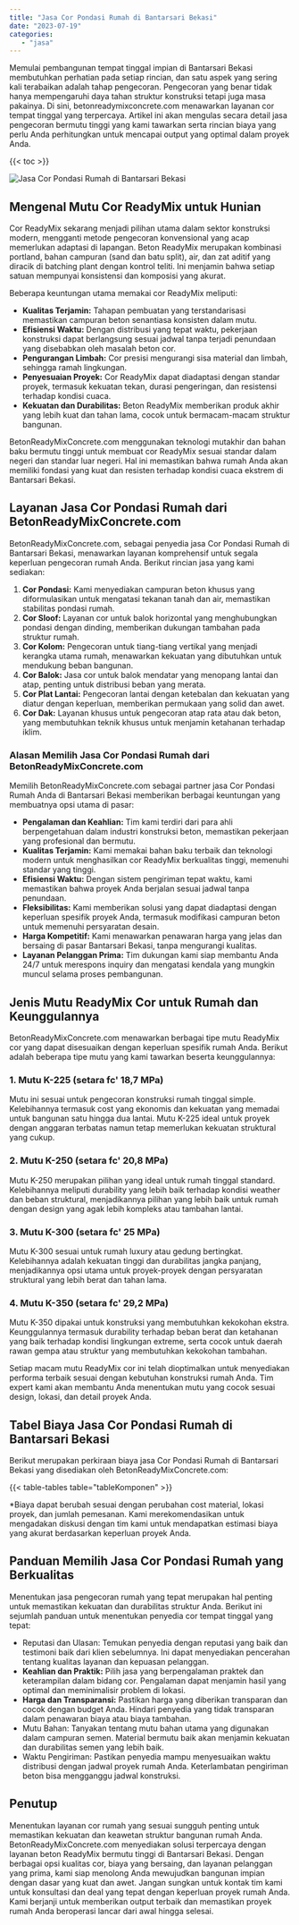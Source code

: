 ```yaml
---
title: "Jasa Cor Pondasi Rumah di Bantarsari Bekasi"
date: "2023-07-19"
categories: 
   - "jasa"
---
```


Memulai pembangunan tempat tinggal impian di Bantarsari Bekasi membutuhkan perhatian pada setiap rincian, dan satu aspek yang sering kali terabaikan adalah tahap pengecoran. Pengecoran yang benar tidak hanya mempengaruhi daya tahan struktur konstruksi tetapi juga masa pakainya. Di sini, betonreadymixconcrete.com menawarkan layanan cor tempat tinggal yang terpercaya. Artikel ini akan mengulas secara detail jasa pengecoran bermutu tinggi yang kami tawarkan serta rincian biaya yang perlu Anda perhitungkan untuk mencapai output yang optimal dalam proyek Anda.

{{< toc >}}

![Jasa Cor Pondasi Rumah di Bantarsari Bekasi](https://betoncor8.github.io/cor/harga-beton-readymix-concrete%20(9).png)

## Mengenal Mutu Cor ReadyMix untuk Hunian

Cor ReadyMix sekarang menjadi pilihan utama dalam sektor konstruksi modern, mengganti metode pengecoran konvensional yang acap memerlukan adaptasi di lapangan. Beton ReadyMix merupakan kombinasi portland, bahan campuran (sand dan batu split), air, dan zat aditif yang diracik di batching plant dengan kontrol teliti. Ini menjamin bahwa setiap satuan mempunyai konsistensi dan komposisi yang akurat.

Beberapa keuntungan utama memakai cor ReadyMix meliputi:

- **Kualitas Terjamin:** Tahapan pembuatan yang terstandarisasi memastikan campuran beton senantiasa konsisten dalam mutu.
- **Efisiensi Waktu:** Dengan distribusi yang tepat waktu, pekerjaan konstruksi dapat berlangsung sesuai jadwal tanpa terjadi penundaan yang disebabkan oleh masalah beton cor.
- **Pengurangan Limbah:** Cor presisi mengurangi sisa material dan limbah, sehingga ramah lingkungan.
- **Penyesuaian Proyek:** Cor ReadyMix dapat diadaptasi dengan standar proyek, termasuk kekuatan tekan, durasi pengeringan, dan resistensi terhadap kondisi cuaca.
- **Kekuatan dan Durabilitas:** Beton ReadyMix memberikan produk akhir yang lebih kuat dan tahan lama, cocok untuk bermacam-macam struktur bangunan.

BetonReadyMixConcrete.com menggunakan teknologi mutakhir dan bahan baku bermutu tinggi untuk membuat cor ReadyMix sesuai standar dalam negeri dan standar luar negeri. Hal ini memastikan bahwa rumah Anda akan memiliki fondasi yang kuat dan resisten terhadap kondisi cuaca ekstrem di Bantarsari Bekasi.

## Layanan Jasa Cor Pondasi Rumah dari BetonReadyMixConcrete.com

BetonReadyMixConcrete.com, sebagai penyedia jasa Cor Pondasi Rumah di Bantarsari Bekasi, menawarkan layanan komprehensif untuk segala keperluan pengecoran rumah Anda. Berikut rincian jasa yang kami sediakan:

1. **Cor Pondasi:** Kami menyediakan campuran beton khusus yang diformulasikan untuk mengatasi tekanan tanah dan air, memastikan stabilitas pondasi rumah.
2. **Cor Sloof:** Layanan cor untuk balok horizontal yang menghubungkan pondasi dengan dinding, memberikan dukungan tambahan pada struktur rumah.
3. **Cor Kolom:** Pengecoran untuk tiang-tiang vertikal yang menjadi kerangka utama rumah, menawarkan kekuatan yang dibutuhkan untuk mendukung beban bangunan.
4. **Cor Balok:** Jasa cor untuk balok mendatar yang menopang lantai dan atap, penting untuk distribusi beban yang merata.
5. **Cor Plat Lantai:** Pengecoran lantai dengan ketebalan dan kekuatan yang diatur dengan keperluan, memberikan permukaan yang solid dan awet.
6. **Cor Dak:** Layanan khusus untuk pengecoran atap rata atau dak beton, yang membutuhkan teknik khusus untuk menjamin ketahanan terhadap iklim.

### Alasan Memilih Jasa Cor Pondasi Rumah dari BetonReadyMixConcrete.com

Memilih BetonReadyMixConcrete.com sebagai partner jasa Cor Pondasi Rumah Anda di Bantarsari Bekasi memberikan berbagai keuntungan yang membuatnya opsi utama di pasar:

- **Pengalaman dan Keahlian:** Tim kami terdiri dari para ahli berpengetahuan dalam industri konstruksi beton, memastikan pekerjaan yang profesional dan bermutu.
- **Kualitas Terjamin:** Kami memakai bahan baku terbaik dan teknologi modern untuk menghasilkan cor ReadyMix berkualitas tinggi, memenuhi standar yang tinggi.
- **Efisiensi Waktu:** Dengan sistem pengiriman tepat waktu, kami memastikan bahwa proyek Anda berjalan sesuai jadwal tanpa penundaan.
- **Fleksibilitas:** Kami memberikan solusi yang dapat diadaptasi dengan keperluan spesifik proyek Anda, termasuk modifikasi campuran beton untuk memenuhi persyaratan desain.
- **Harga Kompetitif:** Kami menawarkan penawaran harga yang jelas dan bersaing di pasar Bantarsari Bekasi, tanpa mengurangi kualitas.
- **Layanan Pelanggan Prima:** Tim dukungan kami siap membantu Anda 24/7 untuk merespons inquiry dan mengatasi kendala yang mungkin muncul selama proses pembangunan.

## Jenis Mutu ReadyMix Cor untuk Rumah dan Keunggulannya

BetonReadyMixConcrete.com menawarkan berbagai tipe mutu ReadyMix cor yang dapat disesuaikan dengan keperluan spesifik rumah Anda. Berikut adalah beberapa tipe mutu yang kami tawarkan beserta keunggulannya:

### 1\. Mutu K-225 (setara fc' 18,7 MPa)

Mutu ini sesuai untuk pengecoran konstruksi rumah tinggal simple. Kelebihannya termasuk cost yang ekonomis dan kekuatan yang memadai untuk bangunan satu hingga dua lantai. Mutu K-225 ideal untuk proyek dengan anggaran terbatas namun tetap memerlukan kekuatan struktural yang cukup.

### 2\. Mutu K-250 (setara fc' 20,8 MPa)

Mutu K-250 merupakan pilihan yang ideal untuk rumah tinggal standard. Kelebihannya meliputi durability yang lebih baik terhadap kondisi weather dan beban struktural, menjadikannya pilihan yang lebih baik untuk rumah dengan design yang agak lebih kompleks atau tambahan lantai.

### 3\. Mutu K-300 (setara fc' 25 MPa)

Mutu K-300 sesuai untuk rumah luxury atau gedung bertingkat. Kelebihannya adalah kekuatan tinggi dan durabilitas jangka panjang, menjadikannya opsi utama untuk proyek-proyek dengan persyaratan struktural yang lebih berat dan tahan lama.

### 4\. Mutu K-350 (setara fc' 29,2 MPa)

Mutu K-350 dipakai untuk konstruksi yang membutuhkan kekokohan ekstra. Keunggulannya termasuk durability terhadap beban berat dan ketahanan yang baik terhadap kondisi lingkungan extreme, serta cocok untuk daerah rawan gempa atau struktur yang membutuhkan kekokohan tambahan.

Setiap macam mutu ReadyMix cor ini telah dioptimalkan untuk menyediakan performa terbaik sesuai dengan kebutuhan konstruksi rumah Anda. Tim expert kami akan membantu Anda menentukan mutu yang cocok sesuai design, lokasi, dan detail proyek Anda.

## Tabel Biaya Jasa Cor Pondasi Rumah di Bantarsari Bekasi

Berikut merupakan perkiraan biaya jasa Cor Pondasi Rumah di Bantarsari Bekasi yang disediakan oleh BetonReadyMixConcrete.com:

{{< table-tables table="tableKomponen" >}}

\*Biaya dapat berubah sesuai dengan perubahan cost material, lokasi proyek, dan jumlah pemesanan. Kami merekomendasikan untuk mengadakan diskusi dengan tim kami untuk mendapatkan estimasi biaya yang akurat berdasarkan keperluan proyek Anda.

## Panduan Memilih Jasa Cor Pondasi Rumah yang Berkualitas

Menentukan jasa pengecoran rumah yang tepat merupakan hal penting untuk memastikan kekuatan dan durabilitas struktur Anda. Berikut ini sejumlah panduan untuk menentukan penyedia cor tempat tinggal yang tepat:

- Reputasi dan Ulasan: Temukan penyedia dengan reputasi yang baik dan testimoni baik dari klien sebelumnya. Ini dapat menyediakan pencerahan tentang kualitas layanan dan kepuasan pelanggan.
- **Keahlian dan Praktik:** Pilih jasa yang berpengalaman praktek dan keterampilan dalam bidang cor. Pengalaman dapat menjamin hasil yang optimal dan meminimalisir problem di lokasi.
- **Harga dan Transparansi:** Pastikan harga yang diberikan transparan dan cocok dengan budget Anda. Hindari penyedia yang tidak transparan dalam penawaran biaya atau biaya tambahan.
- Mutu Bahan: Tanyakan tentang mutu bahan utama yang digunakan dalam campuran semen. Material bermutu baik akan menjamin kekuatan dan durabilitas semen yang lebih baik.
- Waktu Pengiriman: Pastikan penyedia mampu menyesuaikan waktu distribusi dengan jadwal proyek rumah Anda. Keterlambatan pengiriman beton bisa mengganggu jadwal konstruksi.

## Penutup

Menentukan layanan cor rumah yang sesuai sungguh penting untuk memastikan kekuatan dan keawetan struktur bangunan rumah Anda. BetonReadyMixConcrete.com menyediakan solusi terpercaya dengan layanan beton ReadyMix bermutu tinggi di Bantarsari Bekasi. Dengan berbagai opsi kualitas cor, biaya yang bersaing, dan layanan pelanggan yang prima, kami siap menolong Anda mewujudkan bangunan impian dengan dasar yang kuat dan awet. Jangan sungkan untuk kontak tim kami untuk konsultasi dan deal yang tepat dengan keperluan proyek rumah Anda. Kami berjanji untuk memberikan output terbaik dan memastikan proyek rumah Anda beroperasi lancar dari awal hingga selesai.
